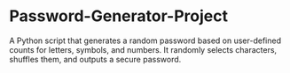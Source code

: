 # Password-Generator-Project
A Python script that generates a random password based on user-defined counts for letters, symbols, and numbers. It randomly selects characters, shuffles them, and outputs a secure password.
